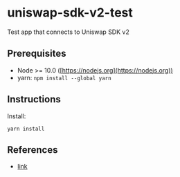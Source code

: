 # uniswap-sdk-v2-test
Test app that connects to Uniswap SDK v2

## Prerequisites
* Node >= 10.0 ([https://nodejs.org](https://nodejs.org))
* yarn: `npm install --global yarn`

## Instructions

Install:
```
yarn install
```

## References

* [link](#)

